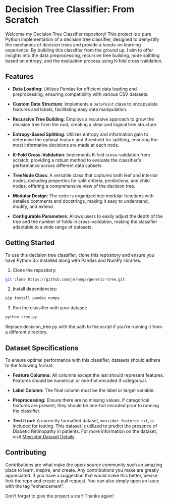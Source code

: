 # Decision Tree Classifier: From Scratch

Welcome my Decision Tree Classifier repository! This project is a pure Python implementation of a decision tree classifier, designed to demystify the mechanics of decision trees and provide a hands-on learning experience. By building this classifier from the ground up, I aim to offer insights into the data preprocessing, recursive tree building, node splitting based on entropy, and the evaluation process using K-fold cross-validation. 

## Features

- **Data Loading**: Utilizes Pandas for efficient data loading and preprocessing, ensuring compatibility with various CSV datasets.

- **Custom Data Structure**: Implements a `DataPoint` class to encapsulate features and labels, facilitating easy data manipulation.

- **Recursive Tree Building**: Employs a recursive approach to grow the decision tree from the root, creating a clear and logical tree structure.

- **Entropy-Based Splitting**: Utilizes entropy and information gain to determine the optimal feature and threshold for splitting, ensuring the most informative decisions are made at each node.

- **K-Fold Cross-Validation**: Implements K-fold cross-validation from scratch, providing a robust method to evaluate the classifier's performance across different data subsets.

- **TreeNode Class**: A versatile class that captures both leaf and internal nodes, including properties for split criteria, predictions, and child nodes, offering a comprehensive view of the decision tree.

- **Modular Design**: The code is organized into modular functions with detailed comments and docstrings, making it easy to understand, modify, and extend.

- **Configurable Parameters**: Allows users to easily adjust the depth of the tree and the number of folds in cross-validation, making the classifier adaptable to a wide range of datasets.

## Getting Started

To use this decision tree classifier, clone this repository and ensure you have Python 3.x installed along with Pandas and NumPy libraries.

1. Clone the repository:
```bash
git clone https://github.com/jeranga/generic-tree.git
```
2. Install dependencies:
```bash
pip install pandas numpy
```
3. Run the classifier with your dataset:
```bash
python tree.py
```
Replace decision_tree.py with the path to the script if you're running it from a different directory.

## Dataset Specifications
To ensure optimal performance with this classifier, datasets should adhere to the following format:

- **Feature Columns:** All columns except the last should represent features. Features should be numerical or one-hot encoded if categorical.

- **Label Column:** The final column must be the label or target variable.

- **Preprocessing:** Ensure there are no missing values. If categorical features are present, they should be one-hot encoded prior to running the classifier.

- **Test it out:** A correctly formatted dataset, `messidor_features.txt`, is included for testing. This dataset is utilized to predict the presence of Diabetic Retinopathy in patients. For more information on the dataset, visit [Messidor Dataset Details](https://www.adcis.net/en/third-party/messidor/).

## Contributing
Contributions are what make the open-source community such an amazing place to learn, inspire, and create. Any contributions you make are greatly appreciated. If you have a suggestion that would make this better, please fork the repo and create a pull request. You can also simply open an issue with the tag "enhancement".

Don't forget to give the project a star! Thanks again!
